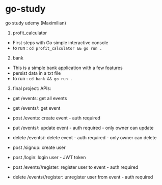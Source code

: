 # go-study
go study udemy (Maximilian)

1) profit_calculator
- First steps with Go simple interactive console
- to run : `cd profit_calculator && go run .`

2) bank
- This is a simple bank application with a few features
- persist data in a txt file
- to run : `cd bank && go run .`

3) final project:
APIs:
- get /events: get all events
- get /events/<id>: get event
- post /events: create event - auth required
- put /events/<id>: update event - auth required - only owner can update
- delete /events/<id>: delete event - auth required - only owner can delete

- post /signup: create user

- post /login: login user - JWT token
- post /events/<id>/register: register user to event - auth required
- delete /events/<id>/register: unregister user from event - auth required